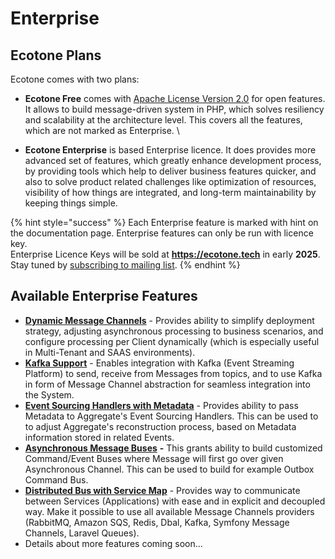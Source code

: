 # Enterprise

## Ecotone Plans

Ecotone comes with two plans:

* **Ecotone Free** comes with [Apache License Version 2.0](https://github.com/ecotoneframework/ecotone-dev/blob/main/LICENSE) for open features. It allows to build message-driven system in PHP, which solves resiliency and scalability at the architecture level. This covers all the features, which are not marked as Enterprise. \

* **Ecotone Enterprise** is based Enterprise licence. It does provides more advanced set of features, which greatly enhance development process, by providing tools which help to deliver business features quicker, and also to solve product related challenges like optimization of resources, visibility of how things are integrated, and long-term maintainability by keeping things simple.&#x20;

{% hint style="success" %}
Each Enterprise feature is marked with hint on the documentation page. Enterprise features can only be run with licence key.\
Enterprise Licence Keys will be sold at **https://ecotone.tech** in early **2025**.\
Stay tuned by [subscribing to mailing list](https://blog.ecotone.tech/#/portal).
{% endhint %}

## Available Enterprise Features

* [**Dynamic Message Channels**](modelling/asynchronous-handling/dynamic-message-channels.md) - Provides ability to simplify deployment strategy, adjusting asynchronous processing to business scenarios, and configure processing per Client dynamically (which is especially useful in Multi-Tenant and SAAS environments).
* [**Kafka Support**](modules/kafka-support/) - Enables integration with Kafka (Event Streaming Platform) to send, receive from Messages from topics, and to use Kafka in form of Message Channel abstraction for seamless integration into the System.
* [**Event Sourcing Handlers with Metadata**](modelling/event-sourcing/event-sourcing-introduction/working-with-metadata.md#enterprise-accessing-metadata-during-event-application) - Provides ability to pass Metadata to Aggregate's Event Sourcing Handlers. This can be used to to adjust Aggregate's reconstruction process, based on Metadata information stored in related Events.
* [**Asynchronous Message Buses**](modelling/asynchronous-handling/asynchronous-message-bus-gateways.md) **-** This grants ability to build customized Command/Event Buses where Message will first go over given Asynchronous Channel. This can be used to build for example Outbox Command Bus.
* [**Distributed Bus with Service Map**](modelling/microservices-php/distributed-bus/distributed-bus-with-service-map/) - Provides way to communicate between Services (Applications) with ease and in explicit and decoupled way. Make it possible to use all available Message Channels providers (RabbitMQ, Amazon SQS, Redis, Dbal, Kafka, Symfony Message Channels, Laravel Queues).
* Details about more features coming soon...
